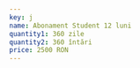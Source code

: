 ```yaml
---
key: j
name: Abonament Student 12 luni
quantity1: 360 zile
quantity2: 360 întări
price: 2500 RON
---
```

